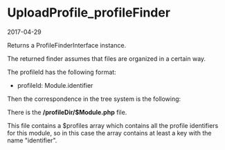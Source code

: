 UploadProfile_profileFinder
==============================
2017-04-29



Returns a ProfileFinderInterface instance.


The returned finder assumes that files are organized in a certain way.


The profileId has the following format:

- profileId: Module.identifier


Then the correspondence in the tree system is the following:

There is the **/profileDir/$Module.php** file.

This file contains a $profiles array which contains all the profile identifiers
for this module, so in this case the array contains at least a key with the name "identifier".
